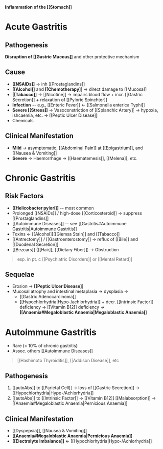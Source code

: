 **Inflammation of the [[Stomach]]**

# Acute Gastritis
## Pathogenesis
**Disruption of [[Gastric Mucous]]** and other protective mechanism

## Cause
- **[[NSAIDs]]** -> inh [[Prostaglandins]]
- **[[Alcohol]]** and **[[Chemotherapy]]**  -> direct damage to [[Mucosa]]
- **[[Tabacco]]** -> [[Nicotine]] -> impairs blood flow + incr. [[Gastric Secretion]] + relaxation of [[Pyloric Spinchter]]
- **Infection** -- e.g., [[Enteric Fever]] <- [[Salmonella enterica Typhi]]
- **Severe [[Stress]]** -> Vasoconstriction of [[Splanchic Artery]] -> hypoxia, ishcaemia, etc. -> [[Peptic Ulcer Disease]]
- Chemicals

## Clinical Manifestation
- **Mild** -> asymptomatic, [[Abdominal Pain]] at [[Epigastrium]], and [[Nausea & Vomiting]]
- **Severe** -> Haemorrhage -> [[Haematemesis]], [[Melena]], etc.

# Chronic Gastritis
## Risk Factors
- **[[Helicobacter pylori]]** -- most common
- Prolonged [[NSAIDs]] / high-dose [[Corticosteroid]] -> suppress [[Prostaglandins]]
- [[Autoimmune Diseases]] -- see [[Gastritis#Autoimmune Gastritis|Autoimmune Gastritis]]
- Toxins <- [[Alcohol]][[Giemsa Stain]] and [[Tabacco]]
- [[Antrectomy]] / [[Gastroenterostomy]] -> reflux of [[Bile]] and [[Duodenal Secretion]]
- [[Bezoars]] ([[Hair]], [[Dietary Fiber]]) -> Obstruction
> esp. in pt. c [[Psychiatric Disorders]] or [[Mental Retard]] 

## Sequelae
- Erosion -> **[[Peptic Ulcer Disease]]**
- Mucosal atrophy and intestinal metaplasia -> dysplasia ->
	- [[Gastric Adenocarcinoma]]
	- [[Hypochlorhydria|Hypo-/achlorhydria]] + decr. [[Intrinsic Factor]] deficiency -> [[Vitamin B12]] deficiency -> **[[Anaemia#Megaloblastic Anaemia|Megaloblastic Anaemia]]**

# Autoimmune Gastritis
- Rare (< 10% of chronic gastritis)
- Assoc. others [[Autoimmune Diseases]]
> [[Hashimoto Thyroiditis]], [[Addison Disease]], etc

## Pathogenesis
1. [[autoAbs]] to [[Parietal Cell]] -> loss of [[Gastric Secretion]] -> [[Hypochlorhydria|Hypo-/Achlorhydria]]
2. [[autoAbs]] to [[Intrinsic Factor]] -> [[Vitamin B12]] [[Malabsorption]] -> [[Anaemia#Megaloblastic Anaemia|Pernicious Anaemia]]

## Clinical Manifestation
- [[Dyspepsia]], [[Nausea & Vomiting]]
- **[[Anaemia#Megaloblastic Anaemia|Pernicious Anaemia]]**
- **[[Electrolyte Imbalance]]** <- [[Hypochlorhydria|Hypo-/Achlorhydria]]